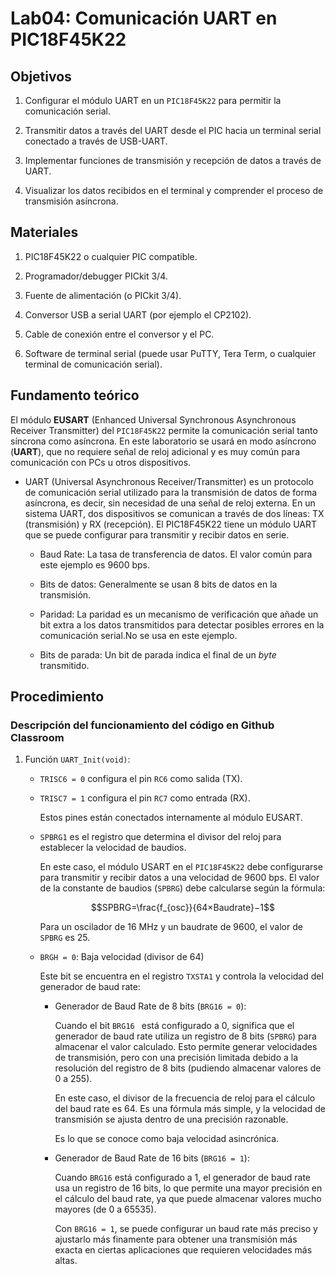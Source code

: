 # Lab04: Comunicación UART en PIC18F45K22

## Objetivos

1. Configurar el módulo UART en un ```PIC18F45K22``` para permitir la comunicación serial.

2. Transmitir datos a través del UART desde el PIC hacia un terminal serial conectado a través de USB-UART.

3. Implementar funciones de transmisión y recepción de datos a través de UART.

4. Visualizar los datos recibidos en el terminal y comprender el proceso de transmisión asíncrona.

## Materiales

1. PIC18F45K22 o cualquier PIC compatible.

2. Programador/debugger PICkit 3/4.

2. Fuente de alimentación (o PICkit 3/4).

3. Conversor USB a serial UART (por ejemplo el CP2102).

4. Cable de conexión entre el conversor y el PC.

5. Software de terminal serial (puede usar PuTTY, Tera Term, o cualquier terminal de comunicación serial).


## Fundamento teórico

El módulo **EUSART** (Enhanced Universal Synchronous Asynchronous Receiver Transmitter) del ```PIC18F45K22``` permite la comunicación serial tanto síncrona como asíncrona. En este laboratorio se usará en modo asíncrono (**UART**), que no requiere señal de reloj adicional y es muy común para comunicación con PCs u otros dispositivos.

* UART (Universal Asynchronous Receiver/Transmitter) es un protocolo de comunicación serial utilizado para la transmisión de datos de forma asíncrona, es decir, sin necesidad de una señal de reloj externa. En un sistema UART, dos dispositivos se comunican a través de dos líneas: TX (transmisión) y RX (recepción). El PIC18F45K22 tiene un módulo UART que se puede configurar para transmitir y recibir datos en serie.

    * Baud Rate: La tasa de transferencia de datos. El valor común para este ejemplo es 9600 bps.

    * Bits de datos: Generalmente se usan 8 bits de datos en la transmisión.
  
    * Paridad: La paridad es un mecanismo de verificación que añade un bit extra a los datos transmitidos para detectar posibles errores en la comunicación serial.No se usa en este ejemplo.

    * Bits de parada: Un bit de parada indica el final de un *byte* transmitido.


## Procedimiento

### Descripción del funcionamiento del código en Github Classroom

1. Función ```UART_Init(void)```:


    * ```TRISC6 = 0``` configura el pin ```RC6``` como salida (TX).

    * ```TRISC7 = 1``` configura el pin ```RC7``` como entrada (RX).

        Estos pines están conectados internamente al módulo EUSART.

    * ```SPBRG1``` es el registro que determina el divisor del reloj para establecer la velocidad de baudios.

        En este caso, el módulo USART en el ```PIC18F45K22``` debe configurarse para transmitir y recibir datos a una velocidad de $9600$ bps. El valor de la constante de baudios (```SPBRG```) debe calcularse según la fórmula:

        $$SPBRG=\frac{f_{osc}}{64×Baudrate}−1$$

        Para un oscilador de $16$ MHz y un baudrate de $9600$, el valor de ```SPBRG``` es $25$.

    * ```BRGH = 0```: Baja velocidad (divisor de 64)

        Este bit se encuentra en el registro ```TXSTA1``` y controla la velocidad del generador de baud rate:

        * Generador de Baud Rate de 8 bits (```BRG16 = 0```):

            Cuando el bit ```BRG16 ``` está configurado a $0$, significa que el generador de baud rate utiliza un registro de 8 bits (```SPBRG```) para almacenar el valor calculado. Esto permite generar velocidades de transmisión, pero con una precisión limitada debido a la resolución del registro de $8$ bits (pudiendo almacenar valores de $0$ a $255$).

            En este caso, el divisor de la frecuencia de reloj para el cálculo del baud rate es 64. Es una fórmula más simple, y la velocidad de transmisión se ajusta dentro de una precisión razonable.

            Es lo que se conoce como baja velocidad asincrónica.

        * Generador de Baud Rate de $16$ bits (```BRG16 = 1```):

            Cuando ```BRG16``` está configurado a $1$, el generador de baud rate usa un registro de $16$ bits, lo que permite una mayor precisión en el cálculo del baud rate, ya que puede almacenar valores mucho mayores (de $0$ a $65535$).

            Con ```BRG16 = 1```, se puede configurar un baud rate más preciso y ajustarlo más finamente para obtener una transmisión más exacta en ciertas aplicaciones que requieren velocidades más altas.




<!-- <div align="center">
 <img src="/laboratorios/figs/lab04/uart1.png" alt="pwm" width="850" />
 </div>
 <div align="center">
 <img src="/laboratorios/figs/lab04/uart2.png" alt="pwm" width="850" />
 </div>

 <div align="center">
 <img src="/laboratorios/figs/lab04/uart3.png" alt="pwm" width="850" />
 </div> -->